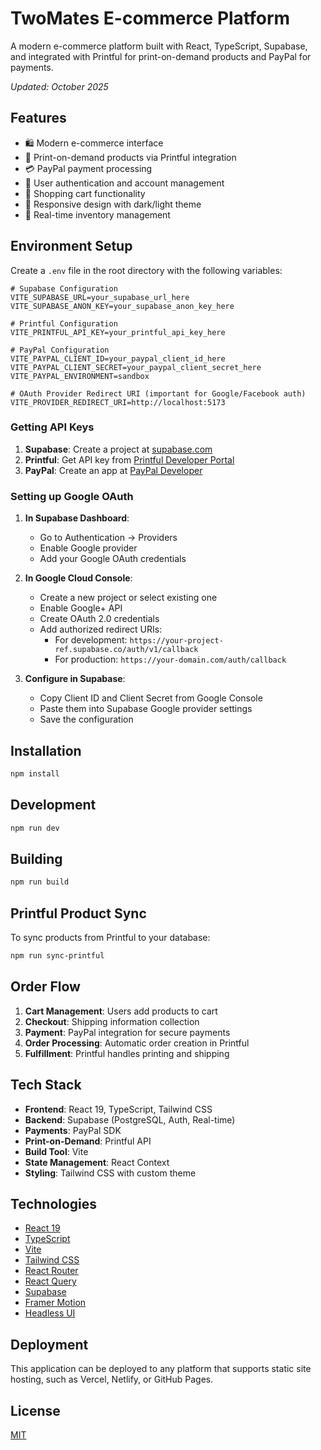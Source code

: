 # TwoMates E-commerce Platform

A modern e-commerce platform built with React, TypeScript, Supabase, and integrated with Printful for print-on-demand products and PayPal for payments.

*Updated: October 2025*

## Features

- 🛍️ Modern e-commerce interface
- 🎨 Print-on-demand products via Printful integration
- 💳 PayPal payment processing
- 👤 User authentication and account management
- 🛒 Shopping cart functionality
- 📱 Responsive design with dark/light theme
- 🔄 Real-time inventory management

## Environment Setup

Create a `.env` file in the root directory with the following variables:

```env
# Supabase Configuration
VITE_SUPABASE_URL=your_supabase_url_here
VITE_SUPABASE_ANON_KEY=your_supabase_anon_key_here

# Printful Configuration
VITE_PRINTFUL_API_KEY=your_printful_api_key_here

# PayPal Configuration
VITE_PAYPAL_CLIENT_ID=your_paypal_client_id_here
VITE_PAYPAL_CLIENT_SECRET=your_paypal_client_secret_here
VITE_PAYPAL_ENVIRONMENT=sandbox

# OAuth Provider Redirect URI (important for Google/Facebook auth)
VITE_PROVIDER_REDIRECT_URI=http://localhost:5173
```

### Getting API Keys

1. **Supabase**: Create a project at [supabase.com](https://supabase.com)
2. **Printful**: Get API key from [Printful Developer Portal](https://developers.printful.com/)
3. **PayPal**: Create an app at [PayPal Developer](https://developer.paypal.com/)

### Setting up Google OAuth

1. **In Supabase Dashboard**:
   - Go to Authentication → Providers
   - Enable Google provider
   - Add your Google OAuth credentials

2. **In Google Cloud Console**:
   - Create a new project or select existing one
   - Enable Google+ API
   - Create OAuth 2.0 credentials
   - Add authorized redirect URIs:
     - For development: `https://your-project-ref.supabase.co/auth/v1/callback`
     - For production: `https://your-domain.com/auth/callback`

3. **Configure in Supabase**:
   - Copy Client ID and Client Secret from Google Console
   - Paste them into Supabase Google provider settings
   - Save the configuration

## Installation

```bash
npm install
```

## Development

```bash
npm run dev
```

## Building

```bash
npm run build
```

## Printful Product Sync

To sync products from Printful to your database:

```bash
npm run sync-printful
```

## Order Flow

1. **Cart Management**: Users add products to cart
2. **Checkout**: Shipping information collection
3. **Payment**: PayPal integration for secure payments
4. **Order Processing**: Automatic order creation in Printful
5. **Fulfillment**: Printful handles printing and shipping

## Tech Stack

- **Frontend**: React 19, TypeScript, Tailwind CSS
- **Backend**: Supabase (PostgreSQL, Auth, Real-time)
- **Payments**: PayPal SDK
- **Print-on-Demand**: Printful API
- **Build Tool**: Vite
- **State Management**: React Context
- **Styling**: Tailwind CSS with custom theme

## Technologies

- [React 19](https://react.dev/)
- [TypeScript](https://www.typescriptlang.org/)
- [Vite](https://vitejs.dev/)
- [Tailwind CSS](https://tailwindcss.com/)
- [React Router](https://reactrouter.com/)
- [React Query](https://tanstack.com/query)
- [Supabase](https://supabase.com/)
- [Framer Motion](https://www.framer.com/motion/)
- [Headless UI](https://headlessui.com/)

## Deployment

This application can be deployed to any platform that supports static site hosting, such as Vercel, Netlify, or GitHub Pages.

## License

[MIT](LICENSE)
